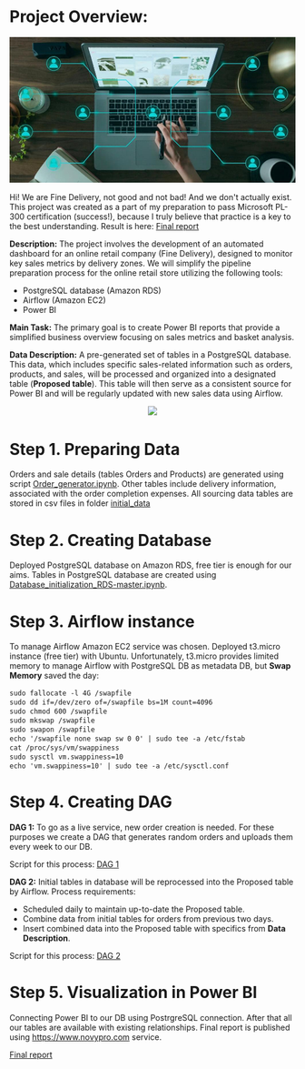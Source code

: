 # Project Overview:

<p align="center">
  <img src="https://github.com/AntonMiniazev/Fine_Delivery/blob/main/other/data-pipeline-architecture-purpose.jpg" />
</p>

Hi! We are Fine Delivery, not good and not bad! And we don't actually exist.
This project was created as a part of my preparation to pass Microsoft PL-300 certification (success!), because I truly believe that practice is a key to the best understanding.
Result is here: [Final report](https://www.novypro.com/project/fine-delivery-dashboard-power-bi)

**Description:** The project involves the development of an automated dashboard for an online retail company (Fine Delivery), designed to monitor key sales metrics by delivery zones. 
We will simplify the pipeline preparation process for the online retail store utilizing the following tools:
- PostgreSQL database (Amazon RDS)
- Airflow (Amazon EC2)
- Power BI

**Main Task:** The primary goal is to create Power BI reports that provide a simplified business overview focusing on sales metrics and basket analysis.

**Data Description:** A pre-generated set of tables in a PostgreSQL database. This data, which includes specific sales-related information such as orders, products, and sales, will be processed and organized into a designated table (**Proposed table**). This table will then serve as a consistent source for Power BI and will be regularly updated with new sales data using Airflow.

<p align="center">
  <img src="https://lucid.app/publicSegments/view/3564fc0c-9ef3-44a1-ba8b-819ac82206d3/image.png" />
</p>

# Step 1. Preparing Data

Orders and sale details (tables Orders and Products) are generated using script [Order_generator.ipynb](https://github.com/AntonMiniazev/Fine_Delivery/blob/main/project_notebooks/Order_generator-master.ipynb).
Other tables include delivery information, associated with the order completion expenses.
All sourcing data tables are stored in csv files in folder [initial_data](https://github.com/AntonMiniazev/Fine_Delivery/tree/main/project_notebooks)

# Step 2. Creating Database

Deployed PostgreSQL database on Amazon RDS, free tier is enough for our aims. 
Tables in PostgreSQL database are created using [Database_initialization_RDS-master.ipynb](https://github.com/AntonMiniazev/Fine_Delivery/blob/main/project_notebooks/Database_initialization_RDS-master.ipynb).

# Step 3. Airflow instance

To manage Airflow Amazon EC2 service was chosen. Deployed t3.micro instance (free tier) with Ubuntu. 
Unfortunately, t3.micro provides limited memory to manage Airflow with PostgreSQL DB as metadata DB, but **Swap Memory** saved the day:
```console
sudo fallocate -l 4G /swapfile
sudo dd if=/dev/zero of=/swapfile bs=1M count=4096
sudo chmod 600 /swapfile
sudo mkswap /swapfile
sudo swapon /swapfile
echo '/swapfile none swap sw 0 0' | sudo tee -a /etc/fstab
cat /proc/sys/vm/swappiness
sudo sysctl vm.swappiness=10
echo 'vm.swappiness=10' | sudo tee -a /etc/sysctl.conf
```

# Step 4. Creating DAG

**DAG 1:** To go as a live service, new order creation is needed. For these purposes we create a DAG that generates random orders and uploads them every week to our DB.

Script for this process: [DAG 1](https://github.com/AntonMiniazev/Fine_Delivery/blob/main/DAGs/dag_load_order_data-master.py)

**DAG 2:** Initial tables in database will be reprocessed into the Proposed table by Airflow. 
Process requirements:
- Scheduled daily to maintain up-to-date the Proposed table.
- Combine data from initial tables for orders from previous two days.
- Insert combined data into the Proposed table with specifics from **Data Description**.

Script for this process: [DAG 2](https://github.com/AntonMiniazev/Fine_Delivery/blob/main/DAGs/dag_zone_economy-master.py)

# Step 5. Visualization in Power BI

Connecting Power BI to our DB using PostrgreSQL connection. After that all our tables are available with existing relationships.
Final report is published using https://www.novypro.com service.

[Final report](https://www.novypro.com/project/fine-delivery-dashboard-power-bi)


